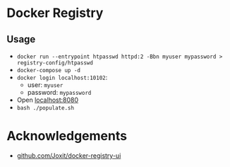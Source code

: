 # Docker Registry

## Usage

- `docker run --entrypoint htpasswd httpd:2 -Bbn myuser mypassword > registry-config/htpasswd`
- `docker-compose up -d`
- `docker login localhost:10102`:
  - user: `myuser`
  - password: `mypassword`
- Open [localhost:8080](http://localhost:8080)
- `bash ./populate.sh`

# Acknowledgements

- [github.com/Joxit/docker-registry-ui](https://github.com/Joxit/docker-registry-ui)
